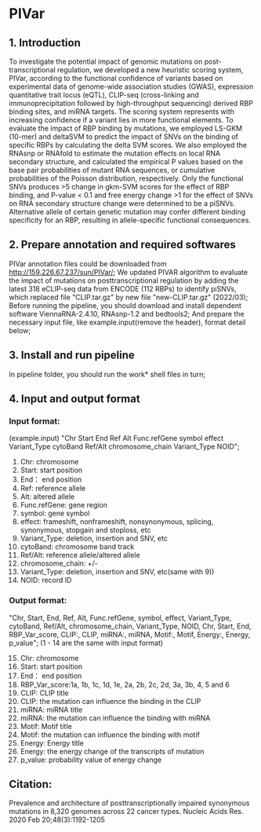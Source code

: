 # PIVar
## 1. Introduction

To investigate the potential impact of genomic mutations on post-transcriptional regulation, we developed a new heuristic scoring system, PIVar, according to the functional confidence of variants based on experimental data of genome-wide association studies (GWAS), expression quantitative trait locus (eQTL), CLIP-seq (cross-linking and immunoprecipitation followed by high-throughput sequencing) derived RBP binding sites, and miRNA targets. The scoring system represents with increasing confidence if a variant lies in more functional elements. To evaluate the impact of RBP binding by mutations, we employed LS-GKM (10-mer) and deltaSVM to predict the impact of SNVs on the binding of specific RBPs by calculating the delta SVM scores. We also employed the RNAsnp or RNAfold to estimate the mutation effects on local RNA secondary structure, and calculated the empirical P values based on the base pair probabilities of mutant RNA sequences, or cumulative probabilities of the Poisson distribution, respectively. Only the functional SNVs produces >5 change in gkm-SVM scores for the effect of RBP binding, and P-value < 0.1 and free energy change >1 for the effect of SNVs on RNA secondary structure change were determined to be a piSNVs. Alternative allele of certain genetic mutation may confer different binding specificity for an RBP, resulting in allele-specific functional consequences.

## 2. Prepare annotation and required softwares

PIVar annotation files could be downloaded from http://159.226.67.237/sun/PIVar/; We updated PIVAR algorithm to evaluate the impact of mutations on posttranscriptional regulation by adding the latest 318 eCLIP-seq data from ENCODE (112 RBPs) to identify piSNVs, which replaced file "CLIP.tar.gz" by new file "new-CLIP.tar.gz" (2022/03);
Before running the pipeline, you should download and install dependent software ViennaRNA-2.4.10, RNAsnp-1.2 and bedtools2;
And prepare the necessary input file, like example.input(remove the header), format detail below;

## 3. Install and run pipeline

In pipeline folder, you should run the work* shell files in turn;

## 4. Input and output format

### Input format:

(example.input)
"Chr Start End Ref Alt Func.refGene symbol effect Variant_Type cytoBand Ref/Alt chromosome_chain Variant_Type NOID";
   1) Chr: chromosome
   2) Start: start position
   3) End： end position
   4) Ref: reference allele
   5) Alt: altered allele
   6) Func.refGene: gene region
   7) symbol: gene symbol
   8) effect: frameshift, nonframeshift, nonsynonymous, splicing, synonymous, stopgain and stoploss, etc
   9) Variant_Type: deletion, insertion and SNV, etc
   10) cytoBand: chromosome band track 
   11) Ref/Alt: reference allele/altered allele
   12) chromosome_chain: +/-
   13) Variant_Type: deletion, insertion and SNV, etc(same with 9))
   14) NOID: record ID
   
### Output format:

"Chr, Start, End, Ref, Alt, Func.refGene, symbol, effect, Variant_Type, cytoBand, Ref/Alt, chromosome_chain, Variant_Type, NOID, Chr, Start, End, RBP_Var_score, CLIP:, CLIP, miRNA:, miRNA, Motif:, Motif, Energy:, Energy, p_value";
(1 - 14 are the same with input format)

   15) Chr: chromosome
   16) Start: start position
   17) End： end position
   18) RBP_Var_score:1a, 1b, 1c, 1d, 1e, 2a, 2b, 2c, 2d, 3a, 3b, 4, 5 and 6
   19) CLIP: CLIP title
   20) CLIP: the mutation can influence the binding in the CLIP
   21) miRNA: miRNA title
   22) miRNA: the mutation can influence the binding with miRNA
   23) Motif: Motif title
   24) Motif: the mutation can influence the binding with motif
   25) Energy: Energy title
   26) Energy: the energy change of the transcripts of mutation
   27) p_value: probability value of energy change
 
## Citation: 
Prevalence and architecture of posttranscriptionally impaired synonymous mutations in 8,320 genomes across 22 cancer types. Nucleic Acids Res. 2020 Feb 20;48(3):1192-1205
